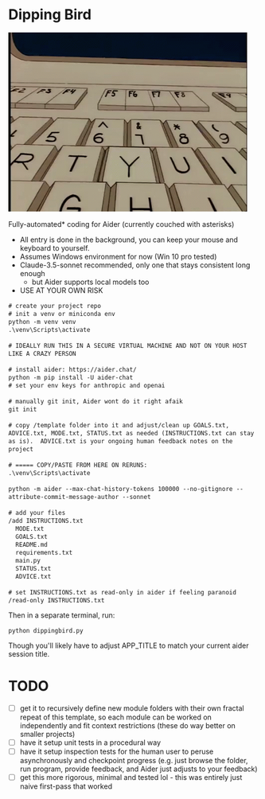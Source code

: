 # Dipping Bird

![Dipping Bird](dippingbird.gif)

Fully-automated* coding for Aider (currently couched with asterisks)

- All entry is done in the background, you can keep your mouse and keyboard to yourself.
- Assumes Windows environment for now (Win 10 pro tested)
- Claude-3.5-sonnet recommended, only one that stays consistent long enough
  - but Aider supports local models too
- USE AT YOUR OWN RISK

```
# create your project repo
# init a venv or miniconda env
python -m venv venv
.\venv\Scripts\activate

# IDEALLY RUN THIS IN A SECURE VIRTUAL MACHINE AND NOT ON YOUR HOST LIKE A CRAZY PERSON

# install aider: https://aider.chat/
python -m pip install -U aider-chat
# set your env keys for anthropic and openai

# manually git init, Aider wont do it right afaik
git init

# copy /template folder into it and adjust/clean up GOALS.txt, ADVICE.txt, MODE.txt, STATUS.txt as needed (INSTRUCTIONS.txt can stay as is).  ADVICE.txt is your ongoing human feedback notes on the project

# ===== COPY/PASTE FROM HERE ON RERUNS:
.\venv\Scripts\activate

python -m aider --max-chat-history-tokens 100000 --no-gitignore --attribute-commit-message-author --sonnet

# add your files
/add INSTRUCTIONS.txt
  MODE.txt
  GOALS.txt
  README.md
  requirements.txt
  main.py
  STATUS.txt
  ADVICE.txt

# set INSTRUCTIONS.txt as read-only in aider if feeling paranoid
/read-only INSTRUCTIONS.txt
```

Then in a separate terminal, run:

```
python dippingbird.py
```
Though you'll likely have to adjust APP_TITLE to match your current aider session title.


# TODO

- [ ] get it to recursively define new module folders with their own fractal repeat of this template, so each module can be worked on independently and fit context restrictions (these do way better on smaller projects)
- [ ] have it setup unit tests in a procedural way
- [ ] have it setup inspection tests for the human user to peruse asynchronously and checkpoint progress (e.g. just browse the folder, run program, provide feedback, and Aider just adjusts to your feedback)
- [ ] get this more rigorous, minimal and tested lol - this was entirely just naive first-pass that worked